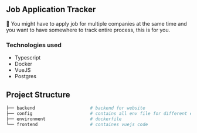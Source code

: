 ## Job Application Tracker

📅 You might have to apply job for multiple companies at the same time and you want to have somewhere to track entire process,
this is for you.

### Technologies used

- Typescript
- Docker
- VueJS
- Postgres

## Project Structure

```bash
├── backend                     # backend for website
├── config                      # contains all env file for different environments
├── environment                 # dockerfile
└── frontend                    # containes vuejs code
```

